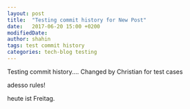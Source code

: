 ```yaml
---
layout: post
title:  "Testing commit history for New Post"
date:   2017-06-20 15:00 +0200
modifiedDate: 
author: shahin
tags: test commit history
categories: tech-blog testing
---
```

Testing commit history.... Changed by Christian for test cases

adesso rules!

heute ist Freitag.
